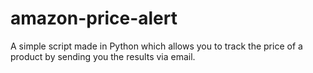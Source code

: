 # amazon-price-alert
A simple script made in Python which allows you to track the price of a product by sending you the results via email.
